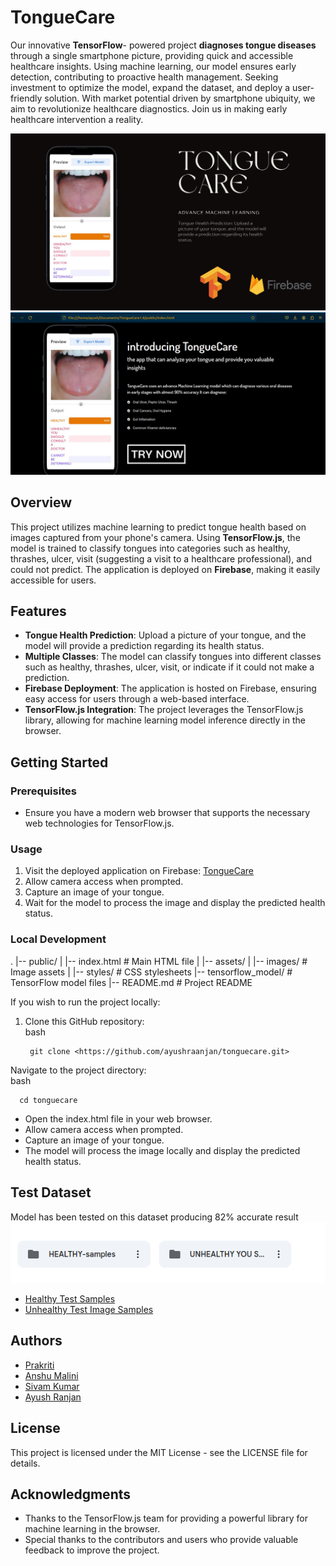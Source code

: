 
# **TongueCare**
Our innovative **TensorFlow**- powered project **diagnoses tongue diseases** through a single smartphone picture, providing quick and accessible healthcare insights. Using machine learning, our model ensures early detection, contributing to proactive health management. Seeking investment to optimize the model, expand the dataset, and deploy a user-friendly solution. With market potential driven by smartphone ubiquity, we aim to revolutionize healthcare diagnostics. Join us in making early healthcare intervention a reality.

![TongueCare](https://github.com/ayushraanjan/tonguecare/blob/c528e0183eb6e2b81e35aa4e6424cddd3545b8dd/Tongue%20Care.png)
![Landing Page](https://github.com/ayushraanjan/tonguecare/blob/082896215be61debd7bcb86de7f5575fdc751ca7/Screenshot%20from%202024-02-23%2011-23-06.png)


## **Overview**

This project utilizes machine learning to predict tongue health based on images captured from your phone's camera. Using **TensorFlow.js**, the model is trained to classify tongues into categories such as healthy, thrashes, ulcer, visit (suggesting a visit to a healthcare professional), and could not predict. The application is deployed on **Firebase**, making it easily accessible for users.

## **Features**

- **Tongue Health Prediction**: Upload a picture of your tongue, and the model will provide a prediction regarding its health status.
- **Multiple Classes**: The model can classify tongues into different classes such as healthy, thrashes, ulcer, visit, or indicate if it could not make a prediction.
- **Firebase Deployment**: The application is hosted on Firebase, ensuring easy access for users through a web-based interface.
- **TensorFlow.js Integration**: The project leverages the TensorFlow.js library, allowing for machine learning model inference directly in the browser.

## **Getting Started**

### **Prerequisites**

- Ensure you have a modern web browser that supports the necessary web technologies for TensorFlow.js.

### **Usage**

1. Visit the deployed application on Firebase: [TongueCare](https://tonguecare-a0c2b.web.app/)
2. Allow camera access when prompted.
3. Capture an image of your tongue.
4. Wait for the model to process the image and display the predicted health status.

### **Local Development**
.
|-- public/
|   |-- index.html        # Main HTML file
|   |-- assets/
|       |-- images/       # Image assets
|       |-- styles/       # CSS stylesheets
|-- tensorflow_model/     # TensorFlow model files
|-- README.md             # Project README


If you wish to run the project locally:

1. Clone this GitHub repository:  
    bash

        git clone <https://github.com/ayushraanjan/tonguecare.git>

Navigate to the project directory:  
bash

      cd tonguecare

 - Open the index.html file in your web browser.
 - Allow camera access when prompted.
 - Capture an image of your tongue.
 - The model will process the image locally and display the predicted health status.
## Test Dataset
Model has been tested on this dataset producing 82% accurate result
![Model has been tested on this dataset producing 82% accurate result](https://github.com/ayushraanjan/tonguecare/blob/8846c196a0c03ce88b91281efd89ffa678316d33/Screenshot%20from%202024-02-23%2012-14-05.png)
 - [Healthy Test Samples](https://drive.google.com/drive/folders/122FqAQG8BNkEcaCB-IdZxFiTAroG5JoV?usp=drive_link)
 - [Unhealthy Test Image Samples](https://drive.google.com/drive/folders/17JsPipGk8XeRR-2_ZiUFj3i2Zpt8cf74?usp=sharing)

## **Authors**

 - [Prakriti](https://github.com/Nature110625)
 - [Anshu Malini](https://github.com/anshumalinii)
 - [Sivam Kumar](https://github.com/codysivam)
 - [Ayush Ranjan](https://github.com/ayushraanjan)


## **License**

This project is licensed under the MIT License - see the LICENSE file for details.

## **Acknowledgments**

- Thanks to the TensorFlow.js team for providing a powerful library for machine learning in the browser.
- Special thanks to the contributors and users who provide valuable feedback to improve the project.

